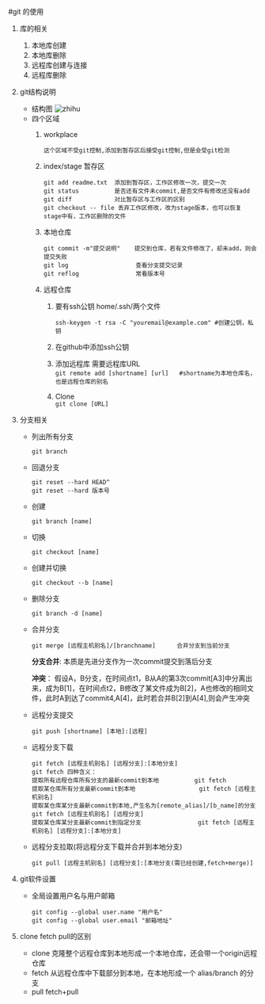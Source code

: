 #git 的使用

1. 库的相关
    1. 本地库创建
    2. 本地库删除
    3. 远程库创建与连接
    4. 远程库删除
2. git结构说明
    - 结构图
        ![zhihu](https://pic4.zhimg.com/v2-4f61dac0b425ebe34efc88d11a68f27b_r.jpg)
    - 四个区域
        1. workplace
            ```
            这个区域不受git控制,添加到暂存区后接受git控制,但是会受git检测
            ```
        2. index/stage 暂存区
            ```
            git add readme.txt  添加到暂存区，工作区修改一次，提交一次
            git status          是否还有文件未commit,是否文件有修改还没有add
            git diff            对比暂存区与工作区的区别
            git checkout -- file 丢弃工作区修改，改为stage版本，也可以恢复stage中有，工作区删除的文件
            ```
        3. 本地仓库
            ```
            git commit -m"提交说明"    提交到仓库，若有文件修改了，却未add，则会提交失败
            git log                   查看分支提交记录
            git reflog                常看版本号
            ```
        4. 远程仓库
            
            1. 要有ssh公钥 home/.ssh/两个文件
                
                `ssh-keygen -t rsa -C "youremail@example.com" #创建公钥，私钥 `
                
            2. 在github中添加ssh公钥
            3. 添加远程库 需要远程库URL  
                `git remote add [shortname] [url]   #shortname为本地仓库名，也是远程仓库的别名`
            4. Clone   
                `git clone [URL]`
            
3. 分支相关   
    - 列出所有分支
        ```
        git branch 
        ```
    - 回退分支
        ```
        git reset --hard HEAD^
        git reset --hard 版本号
        ```
    - 创建
        ```
        git branch [name]
        ```
    - 切换
        ```
        git checkout [name]
        ```
    - 创建并切换
        ```
        git checkout --b [name]
        ```
    - 删除分支
        ```
        git branch -d [name]
        ```
    - 合并分支
        ```
        git merge [远程主机别名]/[branchname]      合并分支到当前分支
        ```
        **分支合并**:   本质是先进分支作为一次commit提交到落后分支
        
        **冲突**：      假设A，B分支，在时间点t1，B从A的第3次commit[A3]中分离出来，成为B[1]，在时间点t2，B修改了某文件成为B[2]，A也修改的相同文件，此时A到达了commit4,A[4]，此时若合并B[2]到A[4],则会产生冲突
    - 远程分支提交
        ```
        git push [shortname] [本地]:[远程]
        ```
    - 远程分支下载
        ```
        git fetch [远程主机别名] [远程分支]:[本地分支]  
        git fetch 四种含义：
        提取所有远程仓库所有分支的最新commit到本地          git fetch 
        提取某仓库所有分支最新commit到本地                  git fetch [远程主机别名] 
        提取某仓库某分支最新commit到本地,产生名为[remote_alias]/[b_name]的分支   git fetch [远程主机别名] [远程分支]
        提取某仓库某分支最新commit到指定分支                git fetch [远程主机别名] [远程分支]:[本地分支]  
        ```
    - 远程分支拉取(将远程分支下载并合并到本地分支)
        ```
        git pull [远程主机别名] [远程分支]:[本地分支(需已经创建,fetch+merge)]
        ```
   
    
4. git软件设置  
   - 全局设置用户名与用户邮箱
        ```
        git config --global user.name "用户名"
        git config --global user.email "邮箱地址"
        ```

5. clone fetch pull的区别
   - clone 克隆整个远程仓库到本地形成一个本地仓库，还会带一个origin远程仓库
   - fetch 从远程仓库中下载部分到本地，在本地形成一个 alias/branch 的分支
   - pull fetch+pull